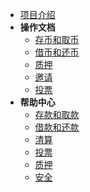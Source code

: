 * [项目介绍](ProjectIntroduction.md)
* **操作文档**
  * [存币和取币](存币和取币.md)
  * [借币和还币](借币和还币.md)
  * [质押](质押.md)
  * [邀请](邀请.md)
  * [投票](投票.md)
* **帮助中心**
  * [存款和取款](存款和取款.md)
  * [借款和还款](借款和还款.md)
  * [清算](清算.md)
  * [投票](投票.md)
  * [质押](质押.md)
  * [安全](安全.md)